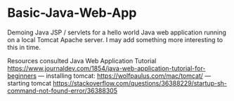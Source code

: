 # Basic-Java-Web-App
Demoing Java JSP / servlets for a hello world Java web application running on a local Tomcat Apache server. I may add something more interesting to this in time.

Resources consulted
Java Web Application Tutorial
https://www.journaldev.com/1854/java-web-application-tutorial-for-beginners
— installing tomcat: https://wolfpaulus.com/mac/tomcat/
—starting tomcat https://stackoverflow.com/questions/36388229/startup-sh-command-not-found-error/36388305
